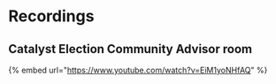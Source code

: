 # Recordings

## Catalyst Election Community Advisor room

{% embed url="https://www.youtube.com/watch?v=EiM1yoNHfAQ" %}

